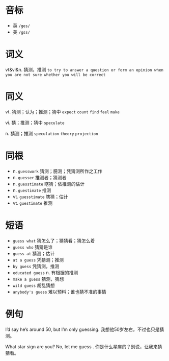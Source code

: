 # 音标

- 英 `/ges/`
- 美 `/ɡɛs/`

# 词义

vt&vi&n. 猜测，推测
`to try to answer a question or form an opinion when you are not sure whether you will be correct`

# 同义

vt. 猜测；认为；推测；猜中
`expect` `count` `find` `feel` `make`

vi. 猜；推测；猜中
`speculate`

n. 猜测；推测
`speculation` `theory` `projection`

# 同根

- n. `guesswork` 猜测；臆测；凭猜测所作之工作
- n. `guesser` 推测者；猜测者
- n. `guesstimate` 瞎猜；依推测的估计
- n. `guestimate` 推测
- vt. `guesstimate` 瞎猜；估计
- vt. `guestimate` 推测

# 短语

- `guess what` 猜怎么了；猜猜看；猜怎么着
- `guess who` 猜猜是谁
- `guess at` 猜测；估计
- `at a guess` 凭猜测；推测
- `by guess` 凭猜测，推测
- `educated guess` n. 有根据的推测
- `make a guess` 猜测，猜想
- `wild guess` 胡乱猜想
- `anybody's guess` 难以预料；谁也猜不准的事情

# 例句

I’d say he’s around 50, but I’m only guessing.
我想他50岁左右，不过也只是猜测。

What star sign are you? No, let me guess .
你是什么星座的？别说，让我来猜猜看。


